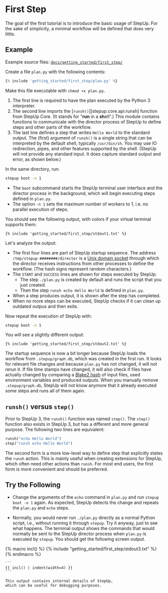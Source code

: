 # First Step

The goal of the first tutorial is to introduce the basic usage of StepUp.
For the sake of simplicity, a minimal workflow will be defined that does very little.

## Example

Example source files: [`docs/getting_started/first_step/`](https://github.com/reproducible-reporting/stepup-core/tree/main/docs/getting_started/first_step)

Create a file `plan.py` with the following contents:

```python
{% include 'getting_started/first_step/plan.py' %}
```

Make this file executable with `chmod +x plan.py`.

1. The first line is required to have the plan executed by the Python 3 interpreter.
2. The second line imports the [`runsh()`][stepup.core.api.runsh] function from StepUp Core.
   (It stands for "**run** in a **sh**ell".)
   This module contains functions to communicate with the director process
   of StepUp to define steps and other parts of the workflow.
3. The last line defines a step that writes `Hello World` to the standard output.
   The (first) argument of `runsh()` is a single string
   that can be interpreted by the default shell, typically `/usr/bin/sh`.
   You may use IO redirection, pipes, and other features supported by the shell.
   (StepUp will not provide any standard input.
   It does capture standard output and error, as shown below.)

In the same directory, run:

```bash
stepup boot -n 1
```

- The `boot` subcommand starts the StepUp terminal user interface and
  the director process in the background, which will begin executing steps defined in `plan.py`.
- The option `-n 1` sets the maximum number of workers to 1, i.e. no parallel execution of steps.

You should see the following output, with colors if your virtual terminal supports them:

```text
{% include 'getting_started/first_step/stdout1.txt' %}
```

Let's analyze the output:

- The first four lines are part of StepUp startup sequence.
  The address `/tmp/stepup-########/director`
  is a [Unix domain socket](https://en.wikipedia.org/wiki/Unix_domain_socket)
  through which the director receives instructions from other processes to define the workflow.
  (The hash signs represent random characters.)
- The `START` and `SUCCESS` lines are shown for steps executed by StepUp:
    - The step `./plan.py` is created by default and runs the script that you just created.
    - Then the step `runsh echo Hello World` is defined in `plan.py`.
- When a step produces output, it is shown after the step has completed.
- When no more steps can be executed,
  StepUp checks if it can clean up outdated outpus and then exits.

Now repeat the execution of StepUp with:

```bash
stepup boot -n 1
```

You will see a slightly different output:

```text
{% include 'getting_started/first_step/stdout2.txt' %}
```

The startup sequence is now a bit longer because StepUp loads the workflow from `.stepup/graph.db`,
which was created in the first run.
It looks for relevant file changes and because `plan.py` has not changed,
it will not rerun it.
If file time stamps have changed, it will also check if files have actually changed
by comparing a [Blake2 hash](https://en.wikipedia.org/wiki/BLAKE_(hash_function)#BLAKE2)
of input files, used environment variables and produced outputs.
When you manually remove `.stepup/graph.db`,
StepUp will not know anymore that it already executed some steps and runs all of them again.

## `runsh()` versus `step()`

Prior to StepUp 3, the `runsh()` function was named `step()`.
The `step()` function also exists in StepUp 3, but has a different and more general purpose.
The following two lines are equivalent:

```python
runsh("echo Hello World")
step("runsh echo Hello World")
```

The second form is a more low-level way to define step that explicitly states the `runsh` action.
This is mainly useful when creating extensions for StepUp, which often need other actions than `runsh`.
For most end users, the first form is more convenient and should be preferred.

## Try the Following

- Change the arguments of the `echo` command in `plan.py` and run `stepup boot -n 1` again.
  As expected, StepUp detects the change and repeats the `plan.py` and `echo` steps.

- Normally, you would never run `./plan.py` directly as a normal Python script, i.e.,
  without running it through `stepup`.
  Try it anyway, just to see what happens.
  The terminal output shows the commands that would normally be sent to the StepUp director
  process when `plan.py` is executed by `stepup`.
  You should get the following screen output.

{% macro incl() %}
{% include "getting_started/first_step/stdout3.txt" %}
{% endmacro %}

    ```
    {{ incl() | indent(width=4) }}
    ```

    This output contains internal details of StepUp,
    which can be useful for debugging purposes.
